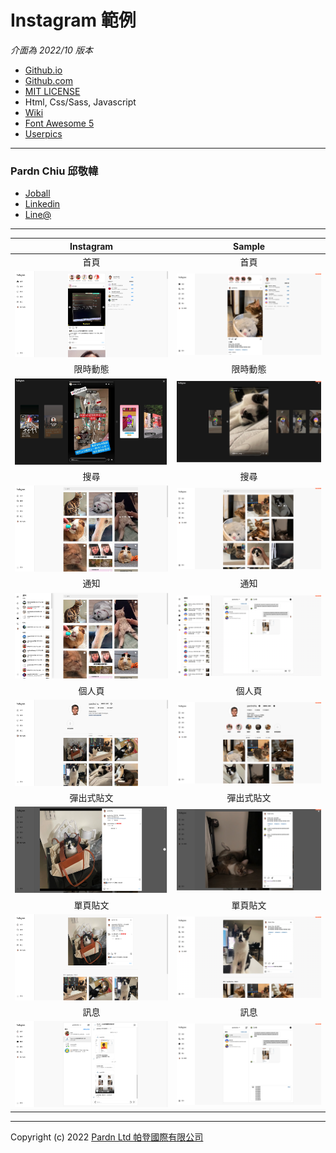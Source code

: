 # Instagram 範例

*介面為 2022/10 版本*

- [Github.io](https://pardnchiu.github.io/instagram-template-202210/)
- [Github.com](https://github.com/pardnchiu/instagram-template-202210/)
- [MIT LICENSE](./LICENSE)
- Html, Css/Sass, Javascript
- [Wiki](https://zh.m.wikipedia.org/zh-tw/File:Instagram_logo.svg)
- [Font Awesome 5](https://fontawesome.com/v5/search)
- [Userpics](https://userpics.craftwork.design)

***

### Pardn Chiu 邱敬幃

- [Joball](https://joball.tw/@pardnltd)
- [Linkedin](https://www.linkedin.com/in/pardnchiu/)
- [Line@](http://lin.ee/Gtcb5kc)

***

| Instagram | Sample |
| :-: | :-: |
|  首頁 |  首頁 |
| ![1](image/preview/instagram1.png) | ![1](image/preview/sample1.png) |
| 限時動態 | 限時動態 |
| ![7](image/preview/instagram8.png) | ![7](image/preview/sample8.png) |
| 搜尋 | 搜尋 |
| ![2](image/preview/instagram2.png) | ![2](image/preview/sample2.png) |
| 通知 |  通知 |
| ![3](image/preview/instagram3.png) | ![3](image/preview/sample3.png) |
| 個人頁 | 個人頁 |
| ![4](image/preview/instagram4.png) | ![4](image/preview/sample4.png) |
| 彈出式貼文 | 彈出式貼文 |
| ![5](image/preview/instagram5.png) | ![5](image/preview/sample5.png) |
| 單頁貼文 | 單頁貼文 |
| ![6](image/preview/instagram6.png) | ![6](image/preview/sample6.png) |
| 訊息 | 訊息 |
| ![7](image/preview/instagram7.png) | ![7](image/preview/sample7.png) |

***

Copyright (c) 2022 [Pardn Ltd 帕登國際有限公司](https://joball.tw/@pardnltd)

